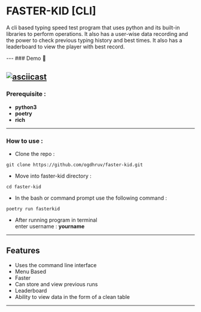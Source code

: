 
# FASTER-KID [CLI]

<p>A cli based typing speed test program that uses python and its built-in libraries to perform operations. It also has a user-wise data recording and the power to check previous typing history and best times. It also has a leaderboard to view the player with best record.</p>
---
### Demo 🎥

[![asciicast](https://asciinema.org/a/biMcHYJnZfzcumFyijjS4CHtL.svg)](https://asciinema.org/a/biMcHYJnZfzcumFyijjS4CHtL?t=5)
---
### Prerequisite : 
- **python3**
- **poetry**
- **rich**

---
### How to use :
- Clone the repo :
```
git clone https://github.com/ogdhruv/faster-kid.git
```
- Move into faster-kid directory :
```
cd faster-kid
```
- In the bash or command prompt use the following command :
```
poetry run fasterkid
```
- After running program in terminal<br>
  enter username : **yourname**
---

## Features

- Uses the command line interface
- Menu Based
- Faster
- Can store and view previous runs
- Leaderboard
- Ability to view data in the form of a clean table
---



